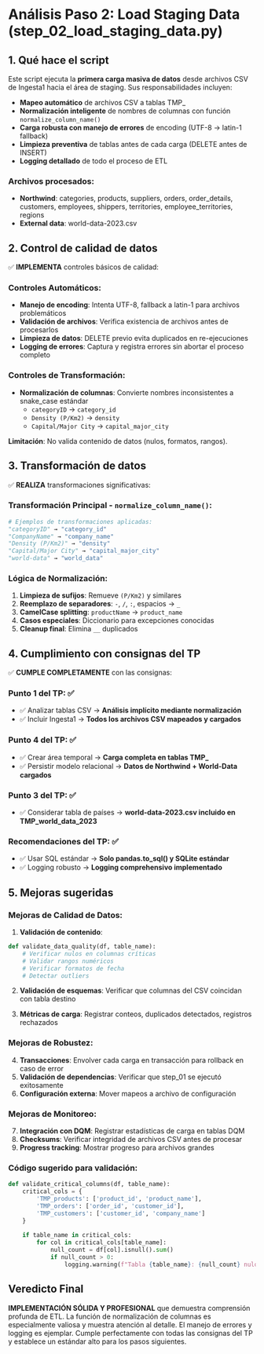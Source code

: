 # Análisis Paso 2: Load Staging Data (step_02_load_staging_data.py)

## 1. Qué hace el script

Este script ejecuta la **primera carga masiva de datos** desde archivos CSV de Ingesta1 hacia el área de staging. Sus responsabilidades incluyen:

- **Mapeo automático** de archivos CSV a tablas TMP_ 
- **Normalización inteligente** de nombres de columnas con función `normalize_column_name()`
- **Carga robusta con manejo de errores** de encoding (UTF-8 → latin-1 fallback)
- **Limpieza preventiva** de tablas antes de cada carga (DELETE antes de INSERT)
- **Logging detallado** de todo el proceso de ETL

### Archivos procesados:
- **Northwind**: categories, products, suppliers, orders, order_details, customers, employees, shippers, territories, employee_territories, regions
- **External data**: world-data-2023.csv

## 2. Control de calidad de datos

✅ **IMPLEMENTA** controles básicos de calidad:

### Controles Automáticos:
- **Manejo de encoding**: Intenta UTF-8, fallback a latin-1 para archivos problemáticos
- **Validación de archivos**: Verifica existencia de archivos antes de procesarlos
- **Limpieza de datos**: DELETE previo evita duplicados en re-ejecuciones
- **Logging de errores**: Captura y registra errores sin abortar el proceso completo

### Controles de Transformación:
- **Normalización de columnas**: Convierte nombres inconsistentes a snake_case estándar
  - `categoryID` → `category_id`
  - `Density (P/Km2)` → `density`
  - `Capital/Major City` → `capital_major_city`

**Limitación**: No valida contenido de datos (nulos, formatos, rangos).

## 3. Transformación de datos

✅ **REALIZA** transformaciones significativas:

### Transformación Principal - `normalize_column_name()`:
```python
# Ejemplos de transformaciones aplicadas:
"categoryID" → "category_id"
"CompanyName" → "company_name"  
"Density (P/Km2)" → "density"
"Capital/Major City" → "capital_major_city"
"world-data" → "world_data"
```

### Lógica de Normalización:
1. **Limpieza de sufijos**: Remueve `(P/Km2)` y similares
2. **Reemplazo de separadores**: `-`, `/`, `:`, espacios → `_`
3. **CamelCase splitting**: `productName` → `product_name`
4. **Casos especiales**: Diccionario para excepciones conocidas
5. **Cleanup final**: Elimina `__` duplicados

## 4. Cumplimiento con consignas del TP

✅ **CUMPLE COMPLETAMENTE** con las consignas:

### Punto 1 del TP: ✅
- ✅ Analizar tablas CSV → **Análisis implícito mediante normalización**
- ✅ Incluir Ingesta1 → **Todos los archivos CSV mapeados y cargados**

### Punto 4 del TP: ✅  
- ✅ Crear área temporal → **Carga completa en tablas TMP_**
- ✅ Persistir modelo relacional → **Datos de Northwind + World-Data cargados**

### Punto 3 del TP: ✅
- ✅ Considerar tabla de países → **world-data-2023.csv incluido en TMP_world_data_2023**

### Recomendaciones del TP: ✅
- ✅ Usar SQL estándar → **Solo pandas.to_sql() y SQLite estándar**
- ✅ Logging robusto → **Logging comprehensivo implementado**

## 5. Mejoras sugeridas

### Mejoras de Calidad de Datos:
1. **Validación de contenido**: 
```python
def validate_data_quality(df, table_name):
    # Verificar nulos en columnas críticas
    # Validar rangos numéricos
    # Verificar formatos de fecha
    # Detectar outliers
```

2. **Validación de esquemas**: Verificar que columnas del CSV coincidan con tabla destino

3. **Métricas de carga**: Registrar conteos, duplicados detectados, registros rechazados

### Mejoras de Robustez:
4. **Transacciones**: Envolver cada carga en transacción para rollback en caso de error
5. **Validación de dependencias**: Verificar que step_01 se ejecutó exitosamente
6. **Configuración externa**: Mover mapeos a archivo de configuración

### Mejoras de Monitoreo:
7. **Integración con DQM**: Registrar estadísticas de carga en tablas DQM
8. **Checksums**: Verificar integridad de archivos CSV antes de procesar
9. **Progress tracking**: Mostrar progreso para archivos grandes

### Código sugerido para validación:
```python
def validate_critical_columns(df, table_name):
    critical_cols = {
        'TMP_products': ['product_id', 'product_name'],
        'TMP_orders': ['order_id', 'customer_id'],
        'TMP_customers': ['customer_id', 'company_name']
    }
    
    if table_name in critical_cols:
        for col in critical_cols[table_name]:
            null_count = df[col].isnull().sum()
            if null_count > 0:
                logging.warning(f"Tabla {table_name}: {null_count} nulos en columna crítica {col}")
```

## Veredicto Final

**IMPLEMENTACIÓN SÓLIDA Y PROFESIONAL** que demuestra comprensión profunda de ETL. La función de normalización de columnas es especialmente valiosa y muestra atención al detalle. El manejo de errores y logging es ejemplar. Cumple perfectamente con todas las consignas del TP y establece un estándar alto para los pasos siguientes.